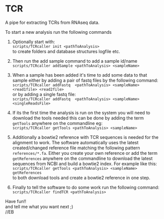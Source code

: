 # TCR
A pipe for extracting TCRs from RNAseq data.  

To start a new analysis run the following commands  

1. Optionally start with:  
`scripts/TCRcaller init <pathToAnalysis>`  
to create folders and database structures logfile etc.

2. Then run the add sample command to add a sample id/name  
`scripts/TCRcaller addSample <pathToAnalysis> <sampleName>`  

3. When a sample has been added it's time to add some data to that sample either by adding a pair of fastq files by the following command:  
`scripts/TCRcaller addFastq  <pathToAnalysis> <sampleName> <read1file> <read2file>`  
or by adding a single fastq file:  
`scripts/TCRcaller addFastq  <pathToAnalysis> <sampleName> <singleReadsFile>`  

4. If its the first time the analysis is run on the system you will need to download the tools needed this can be done by adding the term `getTools` anywhere on the commandline eg:  
`scripts/TCRcaller getTools <pathToAnalysis> <sampleName>`  

5. Additionally a bowtie2 reference with TCR sequences is needed for the alignment to work. The software automatically uses the latest created/changed reference file matching the following pattern `references/*.fa`. Either you create your own reference or add the term `getReferences` anywhere on the commandline to download the latest sequences from NCBI and build a bowtie2 index. For example like this:  
`scripts/TCRcaller getTools <pathToAnalysis> <sampleName> getReferences`  
to both download tools and create a bowtie2 reference in one step.  

6. Finally to tell the software to do some work run the following command:  
`scripts/TCRcaller findTCR <pathToAnalysis>`  

Have fun!!  
and tell me what you want next ;)  
//EB